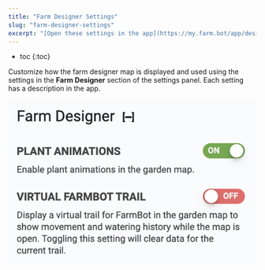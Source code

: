 ```yaml
---
title: "Farm Designer Settings"
slug: "farm-designer-settings"
excerpt: "[Open these settings in the app](https://my.farm.bot/app/designer/settings?highlight=farm_designer)"
---
```


* toc
{:toc}

Customize how the farm designer map is displayed and used using the settings in the **Farm Designer** section of the settings panel. Each setting has a description in the app.

![Screen Shot 2020-04-22 at 5.00.43 PM.png](Screen_Shot_2020-04-22_at_5.00.43_PM.png)


